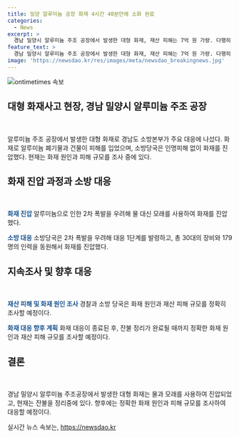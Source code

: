 ```yaml
---
title: 밀양 알루미늄 공장 화재 4시간 40분만에 소화 완료
categories:
  - News
excerpt: >
  경남 밀양시 알루미늄 주조 공장에서 발생한 대형 화재, 재산 피해는 7억 원 가량. 다행히 인명피해는 없었으며, 2차 폭발 우려로 소방 대원들의 노력 속에 주불이 잡혔다. 현재는 잔불 정리 중이며, 알루미늄으로 인한 2차 폭발 우려로 모래를 활용해 자연 소화 중. 경찰과 소방 당국은 조사를 진행 중이다.
feature_text: >
  경남 밀양시 알루미늄 주조 공장에서 발생한 대형 화재, 재산 피해는 7억 원 가량. 다행히 인명피해는 없었으며, 2차 폭발 우려로 소방 대원들의 노력 속에 주불이 잡혔다. 현재는 잔불 정리 중이며, 알루미늄으로 인한 2차 폭발 우려로 모래를 활용해 자연 소화 중. 경찰과 소방 당국은 조사를 진행 중이다.
image: 'https://newsdao.kr/res/images/meta/newsdao_breakingnews.jpg'
---
```


<p><img src="https://newsdao.kr/res/images/meta/newsdao_breakingnews.jpg" alt="ontimetimes 속보" /></p>

<h2 data-ke-size="size26">대형 화재사고 현장, 경남 밀양시 알루미늄 주조 공장</h2>

<p data-ke-size="size16">&nbsp;</p>

<p>알루미늄 주조 공장에서 발생한 대형 화재로 경남도 소방본부가 주요 대응에 나섰다. 화재로 알루미늄 폐기물과 건물이 피해를 입었으며, 소방당국은 인명피해 없이 화재를 진압했다. 현재는 화재 원인과 피해 규모를 조사 중에 있다.</p>

<h2 data-ke-size="size26">화재 진압 과정과 소방 대응</h2>

<p data-ke-size="size16">&nbsp;</p>

<p><b><span style="color: #1a5490;">화재 진압</span></b>
알루미늄으로 인한 2차 폭발을 우려해 물 대신 모래를 사용하여 화재를 진압했다. </p>

<p><b><span style="color: #1a5490;">소방 대응</span></b>
소방당국은 2차 폭발을 우려해 대응 1단계를 발령하고, 총 30대의 장비와 179명의 인력을 동원해서 화재를 진압했다.</p>

<h2 data-ke-size="size26">지속조사 및 향후 대응</h2>

<p data-ke-size="size16">&nbsp;</p>

<p><b><span style="color: #1a5490;">재산 피해 및 화재 원인 조사</span></b>
경찰과 소방 당국은 화재 원인과 재산 피해 규모를 정확히 조사할 예정이다.</p>

<p><b><span style="color: #1a5490;">화재 대응 향후 계획</span></b>
화재 대응이 종료된 후, 잔불 정리가 완료될 때까지 정확한 화재 원인과 재산 피해 규모를 조사할 예정이다.</p>

<h2 data-ke-size="size26">결론</h2>

<p data-ke-size="size16">&nbsp;</p>

<p>경남 밀양시 알루미늄 주조공장에서 발생한 대형 화재는 물과 모래를 사용하여 진압되었고, 현재는 잔불을 정리중에 있다. 향후에는 정확한 화재 원인과 피해 규모를 조사하여 대응할 예정이다.</p>
실시간 뉴스 속보는, <a href="https://newsdao.kr" rel="dofollow">https://newsdao.kr</a>


